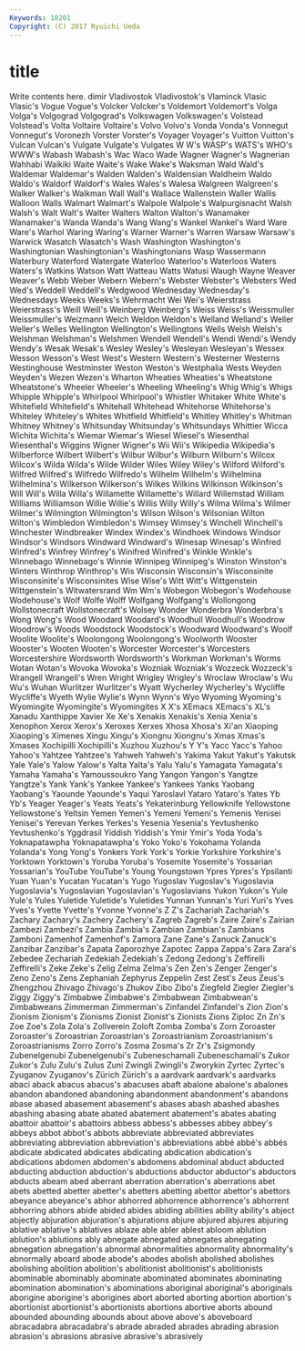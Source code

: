 ```yaml
---
Keywords: 10201 
Copyright: (C) 2017 Ryuichi Ueda
---
```


# title

Write contents here.
dimir Vladivostok Vladivostok's Vlaminck Vlasic Vlasic's Vogue
Vogue's Volcker Volcker's Voldemort Voldemort's Volga Volga's Volgograd Volgograd's Volkswagen
Volkswagen's Volstead Volstead's Volta Voltaire Voltaire's Volvo Volvo's Vonda Vonda's
Vonnegut Vonnegut's Voronezh Vorster Vorster's Voyager Voyager's Vuitton Vuitton's Vulcan
Vulcan's Vulgate Vulgate's Vulgates W W's WASP's WATS's WHO's WWW's
Wabash Wabash's Wac Waco Wade Wagner Wagner's Wagnerian Wahhabi Waikiki
Waite Waite's Wake Wake's Waksman Wald Wald's Waldemar Waldemar's Walden
Walden's Waldensian Waldheim Waldo Waldo's Waldorf Waldorf's Wales Wales's Walesa
Walgreen Walgreen's Walker Walker's Walkman Wall Wall's Wallace Wallenstein Waller
Wallis Walloon Walls Walmart Walmart's Walpole Walpole's Walpurgisnacht Walsh Walsh's
Walt Walt's Walter Walters Walton Walton's Wanamaker Wanamaker's Wanda Wanda's
Wang Wang's Wankel Wankel's Ward Ware Ware's Warhol Waring Waring's
Warner Warner's Warren Warsaw Warsaw's Warwick Wasatch Wasatch's Wash Washington
Washington's Washingtonian Washingtonian's Washingtonians Wasp Wassermann Waterbury Waterford Watergate Waterloo
Waterloo's Waterloos Waters Waters's Watkins Watson Watt Watteau Watts Watusi
Waugh Wayne Weaver Weaver's Webb Weber Webern Webern's Webster Webster's
Websters Wed Wed's Weddell Weddell's Wedgwood Wednesday Wednesday's Wednesdays Weeks
Weeks's Wehrmacht Wei Wei's Weierstrass Weierstrass's Weill Weill's Weinberg Weinberg's
Weiss Weiss's Weissmuller Weissmuller's Weizmann Welch Weldon Weldon's Welland Welland's
Weller Weller's Welles Wellington Wellington's Wellingtons Wells Welsh Welsh's Welshman
Welshman's Welshmen Wendell Wendell's Wendi Wendi's Wendy Wendy's Wesak Wesak's
Wesley Wesley's Wesleyan Wesleyan's Wessex Wesson Wesson's West West's Western
Western's Westerner Westerns Westinghouse Westminster Weston Weston's Westphalia Wests Weyden
Weyden's Wezen Wezen's Wharton Wheaties Wheaties's Wheatstone Wheatstone's Wheeler Wheeler's
Wheeling Wheeling's Whig Whig's Whigs Whipple Whipple's Whirlpool Whirlpool's Whistler
Whitaker White White's Whitefield Whitefield's Whitehall Whitehead Whitehorse Whitehorse's Whiteley
Whiteley's Whites Whitfield Whitfield's Whitley Whitley's Whitman Whitney Whitney's Whitsunday
Whitsunday's Whitsundays Whittier Wicca Wichita Wichita's Wiemar Wiemar's Wiesel Wiesel's
Wiesenthal Wiesenthal's Wiggins Wigner Wigner's Wii Wii's Wikipedia Wikipedia's Wilberforce
Wilbert Wilbert's Wilbur Wilbur's Wilburn Wilburn's Wilcox Wilcox's Wilda Wilda's
Wilde Wilder Wiles Wiley Wiley's Wilford Wilford's Wilfred Wilfred's Wilfredo
Wilfredo's Wilhelm Wilhelm's Wilhelmina Wilhelmina's Wilkerson Wilkerson's Wilkes Wilkins Wilkinson
Wilkinson's Will Will's Willa Willa's Willamette Willamette's Willard Willemstad William
Williams Williamson Willie Willie's Willis Willy Willy's Wilma Wilma's Wilmer
Wilmer's Wilmington Wilmington's Wilson Wilson's Wilsonian Wilton Wilton's Wimbledon Wimbledon's
Wimsey Wimsey's Winchell Winchell's Winchester Windbreaker Windex Windex's Windhoek Windows
Windsor Windsor's Windsors Windward Windward's Winesap Winesap's Winfred Winfred's Winfrey
Winfrey's Winifred Winifred's Winkle Winkle's Winnebago Winnebago's Winnie Winnipeg Winnipeg's
Winston Winston's Winters Winthrop Winthrop's Wis Wisconsin Wisconsin's Wisconsinite Wisconsinite's
Wisconsinites Wise Wise's Witt Witt's Wittgenstein Wittgenstein's Witwatersrand Wm Wm's
Wobegon Wobegon's Wodehouse Wodehouse's Wolf Wolfe Wolff Wolfgang Wolfgang's Wollongong
Wollstonecraft Wollstonecraft's Wolsey Wonder Wonderbra Wonderbra's Wong Wong's Wood Woodard
Woodard's Woodhull Woodhull's Woodrow Woodrow's Woods Woodstock Woodstock's Woodward Woodward's
Woolf Woolite Woolite's Woolongong Woolongong's Woolworth Wooster Wooster's Wooten Wooten's
Worcester Worcester's Worcesters Worcestershire Wordsworth Wordsworth's Workman Workman's Worms Wotan
Wotan's Wovoka Wovoka's Wozniak Wozniak's Wozzeck Wozzeck's Wrangell Wrangell's Wren
Wright Wrigley Wrigley's Wroclaw Wroclaw's Wu Wu's Wuhan Wurlitzer Wurlitzer's
Wyatt Wycherley Wycherley's Wycliffe Wycliffe's Wyeth Wylie Wylie's Wynn Wynn's
Wyo Wyoming Wyoming's Wyomingite Wyomingite's Wyomingites X X's XEmacs XEmacs's
XL's Xanadu Xanthippe Xavier Xe Xe's Xenakis Xenakis's Xenia Xenia's
Xenophon Xerox Xerox's Xeroxes Xerxes Xhosa Xhosa's Xi'an Xiaoping Xiaoping's
Ximenes Xingu Xingu's Xiongnu Xiongnu's Xmas Xmas's Xmases Xochipilli Xochipilli's
Xuzhou Xuzhou's Y Y's Yacc Yacc's Yahoo Yahoo's Yahtzee Yahtzee's
Yahweh Yahweh's Yakima Yakut Yakut's Yakutsk Yale Yale's Yalow Yalow's
Yalta Yalta's Yalu Yalu's Yamagata Yamagata's Yamaha Yamaha's Yamoussoukro Yang
Yangon Yangon's Yangtze Yangtze's Yank Yank's Yankee Yankee's Yankees Yanks
Yaobang Yaobang's Yaounde Yaounde's Yaqui Yaroslavl Yataro Yataro's Yates Yb
Yb's Yeager Yeager's Yeats Yeats's Yekaterinburg Yellowknife Yellowstone Yellowstone's Yeltsin
Yemen Yemen's Yemeni Yemeni's Yemenis Yenisei Yenisei's Yerevan Yerkes Yerkes's
Yesenia Yesenia's Yevtushenko Yevtushenko's Yggdrasil Yiddish Yiddish's Ymir Ymir's Yoda
Yoda's Yoknapatawpha Yoknapatawpha's Yoko Yoko's Yokohama Yolanda Yolanda's Yong Yong's
Yonkers York York's Yorkie Yorkshire Yorkshire's Yorktown Yorktown's Yoruba Yoruba's
Yosemite Yosemite's Yossarian Yossarian's YouTube YouTube's Young Youngstown Ypres Ypres's
Ypsilanti Yuan Yuan's Yucatan Yucatan's Yugo Yugoslav Yugoslav's Yugoslavia Yugoslavia's
Yugoslavian Yugoslavian's Yugoslavians Yukon Yukon's Yule Yule's Yules Yuletide Yuletide's
Yuletides Yunnan Yunnan's Yuri Yuri's Yves Yves's Yvette Yvette's Yvonne
Yvonne's Z Z's Zachariah Zachariah's Zachary Zachary's Zachery Zachery's Zagreb
Zagreb's Zaire Zaire's Zairian Zambezi Zambezi's Zambia Zambia's Zambian Zambian's
Zambians Zamboni Zamenhof Zamenhof's Zamora Zane Zane's Zanuck Zanuck's Zanzibar
Zanzibar's Zapata Zaporozhye Zapotec Zappa Zappa's Zara Zara's Zebedee Zechariah
Zedekiah Zedekiah's Zedong Zedong's Zeffirelli Zeffirelli's Zeke Zeke's Zelig Zelma
Zelma's Zen Zen's Zenger Zenger's Zeno Zeno's Zens Zephaniah Zephyrus
Zeppelin Zest Zest's Zeus Zeus's Zhengzhou Zhivago Zhivago's Zhukov Zibo
Zibo's Ziegfeld Ziegler Ziegler's Ziggy Ziggy's Zimbabwe Zimbabwe's Zimbabwean Zimbabwean's
Zimbabweans Zimmerman Zimmerman's Zinfandel Zinfandel's Zion Zion's Zionism Zionism's Zionisms
Zionist Zionist's Zionists Zions Ziploc Zn Zn's Zoe Zoe's Zola
Zola's Zollverein Zoloft Zomba Zomba's Zorn Zoroaster Zoroaster's Zoroastrian Zoroastrian's
Zoroastrianism Zoroastrianism's Zoroastrianisms Zorro Zorro's Zosma Zosma's Zr Zr's Zsigmondy
Zubenelgenubi Zubenelgenubi's Zubeneschamali Zubeneschamali's Zukor Zukor's Zulu Zulu's Zulus Zuni
Zwingli Zwingli's Zworykin Zyrtec Zyrtec's Zyuganov Zyuganov's Zürich Zürich's a
aardvark aardvark's aardvarks abaci aback abacus abacus's abacuses abaft abalone
abalone's abalones abandon abandoned abandoning abandonment abandonment's abandons abase abased
abasement abasement's abases abash abashed abashes abashing abasing abate abated
abatement abatement's abates abating abattoir abattoir's abattoirs abbess abbess's abbesses
abbey abbey's abbeys abbot abbot's abbots abbreviate abbreviated abbreviates abbreviating
abbreviation abbreviation's abbreviations abbé abbé's abbés abdicate abdicated abdicates abdicating
abdication abdication's abdications abdomen abdomen's abdomens abdominal abduct abducted abducting
abduction abduction's abductions abductor abductor's abductors abducts abeam abed aberrant
aberration aberration's aberrations abet abets abetted abetter abetter's abetters abetting
abettor abettor's abettors abeyance abeyance's abhor abhorred abhorrence abhorrence's abhorrent
abhorring abhors abide abided abides abiding abilities ability ability's abject
abjectly abjuration abjuration's abjurations abjure abjured abjures abjuring ablative ablative's
ablatives ablaze able abler ablest abloom ablution ablution's ablutions ably
abnegate abnegated abnegates abnegating abnegation abnegation's abnormal abnormalities abnormality abnormality's
abnormally aboard abode abode's abodes abolish abolished abolishes abolishing abolition
abolition's abolitionist abolitionist's abolitionists abominable abominably abominate abominated abominates abominating
abomination abomination's abominations aboriginal aboriginal's aboriginals aborigine aborigine's aborigines abort
aborted aborting abortion abortion's abortionist abortionist's abortionists abortions abortive aborts
abound abounded abounding abounds about above above's aboveboard abracadabra abracadabra's
abrade abraded abrades abrading abrasion abrasion's abrasions abrasive abrasive's abrasively

